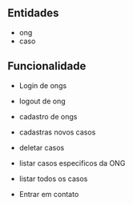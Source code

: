 ## Entidades
 - ong
 - caso

## Funcionalidade
 - Login de ongs
 - logout de ong
 - cadastro de ongs 
 - cadastras novos casos
 - deletar casos
 - listar casos especificos da ONG

 - listar todos os casos
 - Entrar em contato